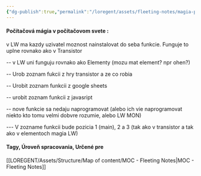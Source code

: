 ```yaml
---
{"dg-publish":true,"permalink":"/loregent/assets/fleeting-notes/magia-pocitacova-napad/","noteIcon":""}
---
```


#### Počítačová mágia v počítačovom svete : 

v LW ma kazdy uzivatel moznost nainstalovat do seba funkcie. Funguje to uplne rovnako ako v Transistor

-- v LW uni funguju rovnako ako Elementy (mozu mat element? npr ohen?)

-- Urob zoznam fukcii z hry transistor a ze co robia

-- Urobit zoznam funkcii z google sheets

-- urobit zoznam funkcii z javasript

-- nove funkcie sa nedaju naprogramovat (alebo ich vie naprogramovat niekto kto tomu velmi dobvre rozumie, alebo LW MON)

--- V zozname funkcii bude pozicia 1 (main), 2 a 3 (tak ako v transistor a tak ako v elementoch magia LW)


#### Tagy, Úroveň spracovania, Určené pre
[[LOREGENT/Assets/Structure/Map of content/MOC - Fleeting Notes\|MOC - Fleeting Notes]]
